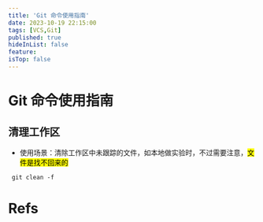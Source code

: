 ```yaml
---
title: 'Git 命令使用指南'
date: 2023-10-19 22:15:00
tags: [VCS,Git]
published: true
hideInList: false
feature: 
isTop: false
---
```


# Git 命令使用指南

## 清理工作区

- 使用场景：清除工作区中未跟踪的文件，如本地做实验时，不过需要注意，<mark>文件是找不回来的</mark>

```shell
 git clean -f 
```

# Refs

